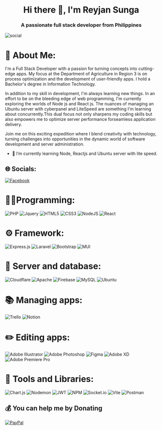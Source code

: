<h1 align="center">Hi there 👋, I'm Reyjan Sunga</h1>
<h3 align="center">A passionate full stack developer from Philippines</h3>

<p align="left"> <img src="https://komarev.com/ghpvc/?username=social&label=Profile%20views&color=0e75b6&style=flat"
    alt="social" /> </p>


# 💫 About Me:

 I'm a Full Stack Developer with a passion for turning concepts into cutting-edge apps. My focus at the Department of Agriculture in Region 3 is on process optimization and the development of user-friendly apps. I hold a Bachelor's degree in Information Technology.


In addition to my skill in development, I'm always learning new things. In an effort to be on the bleeding edge of web programming, I'm currently exploring the worlds of Node js and React js. The nuances of managing an Ubuntu server with cyberpanel and LiteSpeed are something I'm learning about concurrently.This dual focus not only sharpens my coding skills but also empowers me to optimize server performance forseamless application delivery.

Join me on this exciting expedition where I blend creativity with technology, turning challenges into opportunities in the dynamic world of software development and server administration.

- 🌱 I’m currently learning Node, Reactjs and Ubuntu server with lite speed.


## 🌐 Socials:
[![Facebook](https://img.shields.io/badge/Facebook-%231877F2.svg?logo=Facebook&logoColor=white)](https://www.facebook.com/reyjansunga/)

# 👨‍💻Programming:
![PHP](https://img.shields.io/badge/php-%23777BB4.svg?style=flat&logo=php&logoColor=white)
![Jquery](https://img.shields.io/badge/Jquery-%23323330.svg?style=flat&logo=Jquery&logoColor=%23F7DF1E)
![HTML5](https://img.shields.io/badge/html5-%23E34F26.svg?style=flat&logo=html5&logoColor=white)
![CSS3](https://img.shields.io/badge/css3-%231572B6.svg?style=flat&logo=css3&logoColor=white)
![NodeJS](https://img.shields.io/badge/node.js-6DA55F?style=flat&logo=node.js&logoColor=white)
![React](https://img.shields.io/badge/react-%2320232a.svg?style=flat&logo=react&logoColor=%2361DAFB)

# ⚙️  Framework:
![Express.js](https://img.shields.io/badge/express.js-%23404d59.svg?style=flat&logo=express&logoColor=%2361DAFB)
![Laravel](https://img.shields.io/badge/laravel-%23FF2D20.svg?style=flat&logo=laravel&logoColor=white)
![Bootstrap](https://img.shields.io/badge/bootstrap-%238511FA.svg?style=flat&logo=bootstrap&logoColor=white)
![MUI](https://img.shields.io/badge/MUI-%230081CB.svg?style=flat&logo=mui&logoColor=white)

# 🧊 Server and database:
![Cloudflare](https://img.shields.io/badge/Cloudflare-F38020?style=flat&logo=Cloudflare&logoColor=white)
![Apache](https://img.shields.io/badge/apache-%23D42029.svg?style=flat&logo=apache&logoColor=white)
![Firebase](https://img.shields.io/badge/Firebase-039BE5?style=flat&logo=Firebase&logoColor=white)
![MySQL](https://img.shields.io/badge/mysql-%2300000f.svg?style=flat&logo=mysql&logoColor=white)
![Ubuntu](https://img.shields.io/badge/ubuntu-%1DADFBsvg?style=flat&logo=ubuntu&logoColor=white)

# 📚 Managing apps:
![Trello](https://img.shields.io/badge/Trello-%23026AA7.svg?style=flat&logo=Trello&logoColor=white)
![Notion](https://img.shields.io/badge/Notion-%23000000.svg?style=flat&logo=notion&logoColor=white)

# ✏️  Editing apps:
![Adobe Illustrator](https://img.shields.io/badge/adobe%20illustrator-%23FF9A00.svg?style=flat&logo=adobe%20illustrator&logoColor=white)
![Adobe Photoshop](https://img.shields.io/badge/adobe%20photoshop-%2331A8FF.svg?style=flat&logo=adobe%20photoshop&logoColor=white)
![Figma](https://img.shields.io/badge/figma-%23F24E1E.svg?style=flat&logo=figma&logoColor=white) 
![Adobe XD](https://img.shields.io/badge/Adobe%20XD-470137?style=flat&logo=Adobe%20XD&logoColor=#FF61F6)
![Adobe Premiere Pro](https://img.shields.io/badge/Adobe%20Premiere%20Pro-9999FF.svg?style=flat&logo=Adobe%20Premiere%20Pro&logoColor=white)

#  📐  Tools and Libraries:

![Chart.js](https://img.shields.io/badge/chart.js-F5788D.svg?style=flat&logo=chart.js&logoColor=white)
![Nodemon](https://img.shields.io/badge/NODEMON-%23323330.svg?style=flat&logo=nodemon&logoColor=%BBDEAD)
![JWT](https://img.shields.io/badge/JWT-black?style=flat&logo=JSON%20web%20tokens)
![NPM](https://img.shields.io/badge/NPM-%23CB3837.svg?style=flat&logo=npm&logoColor=white)
![Socket.io](https://img.shields.io/badge/Socket.io-black?style=flat&logo=socket.io&badgeColor=010101)
![Vite](https://img.shields.io/badge/vite-%23646CFF.svg?style=flat&logo=vite&logoColor=white)
![Postman](https://img.shields.io/badge/Postman-FF6C37?style=flat&logo=postman&logoColor=white)
<!--
# 📊 GitHub Stats:
![](https://github-readme-stats.vercel.app/api?username=sungareyjan&theme=tokyonight&hide_border=false&include_all_commits=true&count_private=true)<br />
![](https://github-readme-streak-stats.herokuapp.com/?user=sungareyjan&theme=tokyonight&hide_border=false)<br />
![](https://github-readme-stats.vercel.app/api/top-langs/?username=sungareyjan&theme=tokyonight&hide_border=false&include_all_commits=true&count_private=true&layout=compact)

## 🏆 GitHub Trophies
![](https://github-profile-trophy.vercel.app/?username=sungareyjan&theme=radical&no-frame=false&no-bg=true&margin-w=4)

### ✍️ Random Dev Quote
![](https://quotes-github-readme.vercel.app/api?type=horizontal&theme=tokyonight)

### 🔝 Top Contributed Repo
![](https://github-contributor-stats.vercel.app/api?username=sungareyjan&limit=5&theme=tokyonight&combine_all_yearly_contributions=true)

---
[![](https://visitcount.itsvg.in/api?id=sungareyjan&icon=5&color=0)](https://visitcount.itsvg.in)
-->
## 💰 You can help me by Donating
[![PayPal](https://img.shields.io/badge/PayPal-00457C?style=for-the-badge&logo=paypal&logoColor=white)](https://paypal.me/reyjansunga)

